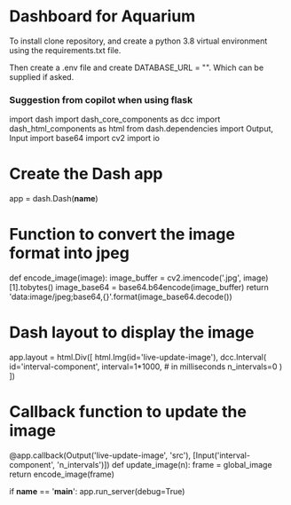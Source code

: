 # Dashboard for Aquarium

To install clone repository, and create a python 3.8 virtual environment using the requirements.txt file.

Then create a .env file and create DATABASE_URL = "". Which can be supplied if asked.

### Suggestion from copilot when using flask
import dash
import dash_core_components as dcc
import dash_html_components as html
from dash.dependencies import Output, Input
import base64
import cv2
import io

# Create the Dash app
app = dash.Dash(__name__)

# Function to convert the image format into jpeg
def encode_image(image):
    image_buffer = cv2.imencode('.jpg', image)[1].tobytes()
    image_base64 = base64.b64encode(image_buffer)
    return 'data:image/jpeg;base64,{}'.format(image_base64.decode())

# Dash layout to display the image
app.layout = html.Div([
    html.Img(id='live-update-image'),
    dcc.Interval(
        id='interval-component',
        interval=1*1000,  # in milliseconds
        n_intervals=0
    )
])

# Callback function to update the image
@app.callback(Output('live-update-image', 'src'),
              [Input('interval-component', 'n_intervals')])
def update_image(n):
    frame = global_image
    return encode_image(frame)

if __name__ == '__main__':
    app.run_server(debug=True)
